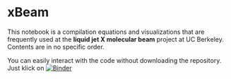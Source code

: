 # xBeam
This notebook is a compilation equations and visualizations that are frequently used at the **liquid jet X molecular beam** project at UC Berkeley. Contents are in no specific order.

You can easily interact with the code without downloading the repository. Just klick on [![Binder](https://mybinder.org/badge_logo.svg)](https://mybinder.org/v2/gh/MNP612/xBeam/master)
